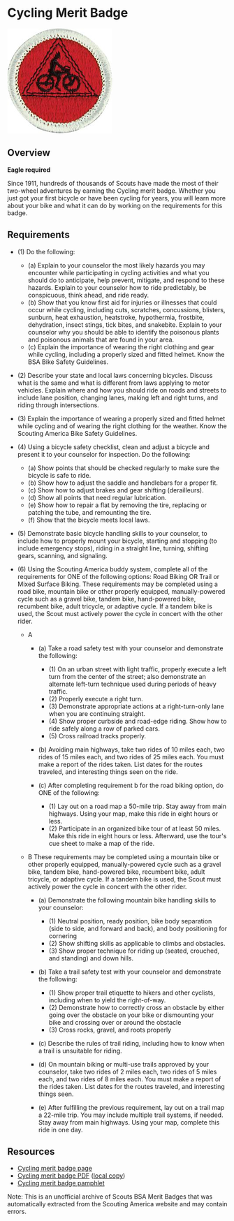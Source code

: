 

# Cycling Merit Badge

![Cycling Merit Badge](images/cycling-merit-badge.jpg)

## Overview

**Eagle required**

Since 1911, hundreds of thousands of Scouts have made the most of their two-wheel adventures by earning the Cycling merit badge. Whether you just got your first bicycle or have been cycling for years, you will learn more about your bike and what it can do by working on the requirements for this badge.

## Requirements

* (1) Do the following:
    * (a) Explain to your counselor the most likely hazards you may encounter while participating in cycling activities and what you should do to anticipate, help prevent, mitigate, and respond to these hazards. Explain to your counselor how to ride predictably, be conspicuous, think ahead, and ride ready.
    * (b) Show that you know first aid for injuries or illnesses that could occur while cycling, including cuts, scratches, concussions, blisters, sunburn, heat exhaustion, heatstroke, hypothermia, frostbite, dehydration, insect stings, tick bites, and snakebite. Explain to your counselor why you should be able to identify the poisonous plants and poisonous animals that are found in your area.
    * (c) Explain the importance of wearing the right clothing and gear while cycling, including a properly sized and fitted helmet. Know the BSA Bike Safety Guidelines.


* (2) Describe your state and local laws concerning bicycles. Discuss what is the same and what is different from laws applying to motor vehicles. Explain where and how you should ride on roads and streets to include lane position, changing lanes, making left and right turns, and riding through intersections.
* (3) Explain the importance of wearing a properly sized and fitted helmet while cycling and of wearing the right clothing for the weather. Know the Scouting America Bike Safety Guidelines.
* (4) Using a bicycle safety checklist, clean and adjust a bicycle and present it to your counselor for inspection. Do the following:
    * (a) Show points that should be checked regularly to make sure the bicycle is safe to ride.
    * (b) Show how to adjust the saddle and handlebars for a proper fit.
    * (c) Show how to adjust brakes and gear shifting (derailleurs).
    * (d) Show all points that need regular lubrication.
    * (e) Show how to repair a flat by removing the tire, replacing or patching the tube, and remounting the tire.
    * (f) Show that the bicycle meets local laws.


* (5) Demonstrate basic bicycle handling skills to your counselor, to include how to properly mount your bicycle, starting and stopping (to include emergency stops), riding in a straight line, turning, shifting gears, scanning, and signaling.
* (6) Using the Scouting America buddy system, complete all of the requirements for ONE of the following options: Road Biking OR Trail or Mixed Surface Biking. These requirements may be completed using a road bike, mountain bike or other properly equipped, manually-powered cycle such as a gravel bike, tandem bike, hand-powered bike, recumbent bike, adult tricycle, or adaptive cycle. If a tandem bike is used, the Scout must actively power the cycle in concert with the other rider.
    * A
        * (a) Take a road safety test with your counselor and demonstrate the following:
            * (1) On an urban street with light traffic, properly execute a left turn from the center of the street; also demonstrate an alternate left-turn technique used during periods of heavy traffic.
            * (2) Properly execute a right turn.
            * (3) Demonstrate appropriate actions at a right-turn-only lane when you are continuing straight.
            * (4) Show proper curbside and road-edge riding. Show how to ride safely along a row of parked cars.
            * (5) Cross railroad tracks properly.


        * (b) Avoiding main highways, take two rides of 10 miles each, two rides of 15 miles each, and two rides of 25 miles each. You must make a report of the rides taken. List dates for the routes traveled, and interesting things seen on the ride.
        * (c) After completing requirement b for the road biking option, do ONE of the following:
            * (1) Lay out on a road map a 50-mile trip. Stay away from main highways. Using your map, make this ride in eight hours or less.
            * (2) Participate in an organized bike tour of at least 50 miles. Make this ride in eight hours or less. Afterward, use the tour's cue sheet to make a map of the ride.




    * B   These requirements may be completed using a mountain bike or other properly equipped, manually-powered cycle such as a gravel bike, tandem bike, hand-powered bike, recumbent bike, adult tricycle, or adaptive cycle. If a tandem bike is used, the Scout must actively power the cycle in concert with the other rider.
        * (a) Demonstrate the following mountain bike handling skills to your counselor:
            * (1) Neutral position, ready position, bike body separation (side to side, and forward and back), and body positioning for cornering
            * (2) Show shifting skills as applicable to climbs and obstacles.
            * (3) Show proper technique for riding up (seated, crouched, and standing) and down hills.


        * (b) Take a trail safety test with your counselor and demonstrate the following:
            * (1) Show proper trail etiquette to hikers and other cyclists, including when to yield the right-of-way.
            * (2) Demonstrate how to correctly cross an obstacle by either going over the obstacle on your bike or dismounting your bike and crossing over or around the obstacle
            * (3) Cross rocks, gravel, and roots properly


        * (c) Describe the rules of trail riding, including how to know when a trail is unsuitable for riding.
        * (d) On mountain biking or multi-use trails approved by your counselor, take two rides of 2 miles each, two rides of 5 miles each, and two rides of 8 miles each. You must make a report of the rides taken. List dates for the routes traveled, and interesting things seen.
        * (e) After fulfilling the previous requirement, lay out on a trail map a 22-mile trip. You may include multiple trail systems, if needed. Stay away from main highways. Using your map, complete this ride in one day.






## Resources

- [Cycling merit badge page](https://www.scouting.org/merit-badges/cycling/)
- [Cycling merit badge PDF](https://filestore.scouting.org/filestore/Merit_Badge_ReqandRes/Pamphlets/Cycling_2025.pdf) ([local copy](files/cycling-merit-badge.pdf))
- [Cycling merit badge pamphlet](https://www.scoutshop.org/cycling-merit-badge-pamphlet-655187.html)

Note: This is an unofficial archive of Scouts BSA Merit Badges that was automatically extracted from the Scouting America website and may contain errors.